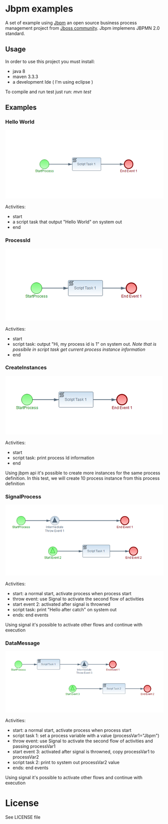 # Jbpm examples

A set of example using [Jbpm](http://www.jbpm.org/) an open source business process management project from [Jboss community](http://www.jboss.org/). Jbpm implemens JBPMN 2.0 standard.

## Usage

In order to use this project you must install:

* java 8
* maven 3.3.3 
* a development Ide ( I'm using eclipse )

To compile and run test just run: *mvn test*

## Examples

### Hello World

![Hello World jbpm process](src/main/resources/example/helloworld/HelloWorld.png)

Activities:

 * start
 * a script task that output "Hello World" on system out
 * end

### ProcessId 

![Print process Id jbpm process](src/main/resources/example/processId/processId.png)

Activities:

 * start
 * script task: output "Hi, my process id is 1" on system out. *Note that is possibile in script task get current process instance information*
 * end

### CreateInstances

![Create Instances jbpm process](src/main/resources/example/createInstances/CreateInstances.png)

Activities:

 * start
 * script task: print process Id information
 * end
 
Using jbpm api it's possible to create more instances for the same process definition. In this test, we will create 10 process instance from this process definition

### SignalProcess

![Signal Process jbpm process](src/main/resources/example/signalProcess/signalProcess.png)

Activities:

 * start: a normal start, activate process when process start
 * throw event: use Signal to activate the second flow of activities
 * start event 2: activated after signal is throwned 
 * script task: print "Hello after catch" on system out
 * ends: end events
 
Using signal it's possible to activate other flows and continue with execution

### DataMessage

![Data Message jbpm process](src/main/resources/example/dataMessage/dataMessage.png)

Activities:

 * start: a normal start, activate process when process start
 * script task 1: set a process variable with a value (processVar1="Jbpm")
 * throw event: use Signal to activate the second flow of activities and passing processVar1
 * start event 3: activated after signal is throwned, copy processVar1 to processVar2 
 * script task 2: print to system out processVar2 value
 * ends: end events
 
Using signal it's possible to activate other flows and continue with execution


# License

See LICENSE file
